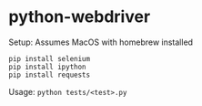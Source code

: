 # python-webdriver

Setup: Assumes MacOS with homebrew installed
```
pip install selenium
pip install ipython
pip install requests
```

Usage:
`python tests/<test>.py`